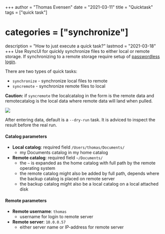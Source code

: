 +++
author = "Thomas Evensen"
date = "2021-03-11"
title =  "Quicktask"
tags = ["quick task"]
# categories = ["synchronize"]
description = "How to just execute a quick task?"
lastmod = "2021-03-18"
+++
Use RsyncUI for quickly synchronize files to either local or remote storage. If synchronizing to a remote storage require setup of [passwordless login](/post/remotelogins/).

There are two types of quick tasks:

- `synchronize` - synchronize local files to remote
- `syncremote` - synchronize remote files to local

**Caution:** if `syncremote` the localcatalog in the form is the remote data and remotecatalog is the local data where remote data will land when pulled.

![](/images/quicktask/quicktask.png)

After entering data, default is a `--dry-run` task. It is adviced to inspect the result before the real run.

#### Catalog parameters
- **Local catalog**: required field `/Users/thomas/Documents/`
  - my Documents catalog in my home catalog
- **Remote catalog**: required field `~/Documents/`
  - the `~` is expanded as the home catalog with full path by the remote operating system
  - the remote catalog might also be added by full path, depends where the backup catalog is placed on remote server
  - the backup catalog might also be a local catalog on a local attached disk

#### Remote parameters
- **Remote username**: `thomas`
  - username for login to remote server
- **Remote server**: `10.0.0.57`
  - either server name or IP-address for remote server

